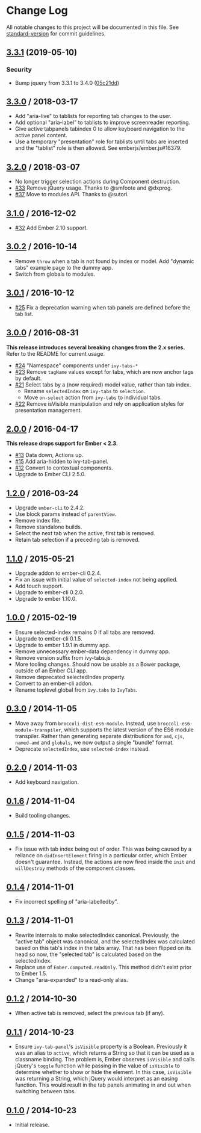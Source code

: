 # Change Log

All notable changes to this project will be documented in this file. See [standard-version](https://github.com/conventional-changelog/standard-version) for commit guidelines.

## [3.3.1](https://github.com/IvyApp/ivy-tabs/compare/v3.3.0...v3.3.1) (2019-05-10)

### Security

* Bump jquery from 3.3.1 to 3.4.0 ([05c21dd](https://github.com/IvyApp/ivy-tabs/commit/05c21dd))

## [3.3.0][] / 2018-03-17

* Add "aria-live" to tablists for reporting tab changes to the user.
* Add optional "aria-label" to tablists to improve screenreader reporting.
* Give active tabpanels tabindex 0 to allow keyboard navigation to the active panel content.
* Use a temporary "presentation" role for tablists until tabs are inserted and the "tablist" role is then allowed. See emberjs/ember.js#16379.

## [3.2.0][] / 2018-03-07

* No longer trigger selection actions during Component destruction.
* [#33](https://github.com/IvyApp/ivy-tabs/pull/33) Remove jQuery usage. Thanks to @smfoote and @dxprog.
* [#37](https://github.com/IvyApp/ivy-tabs/pull/37) Move to modules API. Thanks to @sutori.

## [3.1.0][] / 2016-12-02

* [#32](https://github.com/IvyApp/ivy-tabs/pull/32) Add Ember 2.10 support.

## [3.0.2][] / 2016-10-14

* Remove `throw` when a tab is not found by index or model. Add "dynamic tabs" example page to the dummy app.
* Switch from globals to modules.

## [3.0.1][] / 2016-10-12

* [#25](https://github.com/IvyApp/ivy-tabs/issues/25) Fix a deprecation warning when tab panels are defined before the tab list.

## [3.0.0][] / 2016-08-31

**This release introduces several breaking changes from the 2.x series.** Refer
to the README for current usage.

* [#24](https://github.com/IvyApp/ivy-tabs/pull/24) "Namespace" components under `ivy-tabs-*`
* [#23](https://github.com/IvyApp/ivy-tabs/pull/23) Remove `tagName` values except for tabs, which are now anchor tags by default.
* [#21](https://github.com/IvyApp/ivy-tabs/pull/21) Select tabs by a (now required) model value, rather than tab index.
    * Rename `selectedIndex` on `ivy-tabs` to `selection`.
    * Move `on-select` action from `ivy-tabs` to individual tabs.
* [#22](https://github.com/IvyApp/ivy-tabs/pull/22) Remove isVisible manipulation and rely on application styles for presentation management.

## [2.0.0][] / 2016-04-17

**This release drops support for Ember < 2.3.**

* [#13](https://github.com/IvyApp/ivy-tabs/pull/13) Data down, Actions up.
* [#15](https://github.com/IvyApp/ivy-tabs/pull/15) Add aria-hidden to ivy-tab-panel.
* [#12](https://github.com/IvyApp/ivy-tabs/pull/12) Convert to contextual components.
* Upgrade to Ember CLI 2.5.0.

## [1.2.0][] / 2016-03-24

* Upgrade `ember-cli` to 2.4.2.
* Use block params instead of `parentView`.
* Remove index file.
* Remove standalone builds.
* Select the next tab when the active, first tab is removed.
* Retain tab selection if a preceding tab is removed.

## [1.1.0][] / 2015-05-21

* Upgrade addon to ember-cli 0.2.4.
* Fix an issue with initial value of `selected-index` not being applied.
* Add touch support.
* Upgrade to ember-cli 0.2.0.
* Upgrade to ember 1.10.0.

## [1.0.0][] / 2015-02-19

* Ensure selected-index remains 0 if all tabs are removed.
* Upgrade to ember-cli 0.1.5.
* Upgrade to ember 1.9.1 in dummy app.
* Remove unnecessary ember-data dependency in dummy app.
* Remove version suffix from ivy-tabs.js.
* More tooling changes. Should now be usable as a Bower package, outside of an
  Ember CLI app.
* Remove deprecated selectedIndex property.
* Convert to an ember-cli addon.
* Rename toplevel global from `ivy.tabs` to `IvyTabs`.

## [0.3.0][] / 2014-11-05

* Move away from `broccoli-dist-es6-module`. Instead, use
  `broccoli-es6-module-transpiler`, which supports the latest version of the
  ES6 module transpiler. Rather than generating separate distributions for
  `amd`, `cjs`, `named-amd` and `globals`, we now output a single "bundle"
  format.
* Deprecate `selectedIndex`, use `selected-index` instead.

## [0.2.0][] / 2014-11-03

* Add keyboard navigation.

## [0.1.6][] / 2014-11-04

* Build tooling changes.

## [0.1.5][] / 2014-11-03

* Fix issue with tab index being out of order. This was being caused by
  a reliance on `didInsertElement` firing in a particular order, which Ember
  doesn't guarantee. Instead, the actions are now fired inside the `init` and
  `willDestroy` methods of the component classes.

## [0.1.4][] / 2014-11-01

* Fix incorrect spelling of "aria-labelledby".

## [0.1.3][] / 2014-11-01

* Rewrite internals to make selectedIndex canonical. Previously, the "active
  tab" object was canonical, and the selectedIndex was calculated based on this
  tab's index in the tabs array. That has been flipped on its head so now, the
  "selected tab" is calculated based on the selectedIndex.
* Replace use of `Ember.computed.readOnly`. This method didn't exist prior to
  Ember 1.5.
* Change "aria-expanded" to a read-only alias.

## [0.1.2][] / 2014-10-30

* When active tab is removed, select the previous tab (if any).

## [0.1.1][] / 2014-10-23

* Ensure `ivy-tab-panel`'s `isVisible` property is a Boolean. Previously it was
  an alias to `active`, which returns a String so that it can be used as
  a classname binding. The problem is, Ember observes `isVisible` and calls
  jQuery's `toggle` function while passing in the value of `isVisible` to
  determine whether to show or hide the element.  In this case, `isVisible` was
  returning a String, which jQuery would interpret as an easing function. This
  would result in the tab panels animating in and out when switching between
  tabs.

## [0.1.0][] / 2014-10-23

* Initial release.

[0.1.0]: https://github.com/IvyApp/ivy-tabs/tree/v0.1.0
[0.1.1]: https://github.com/IvyApp/ivy-tabs/compare/v0.1.0...v0.1.1
[0.1.2]: https://github.com/IvyApp/ivy-tabs/compare/v0.1.1...v0.1.2
[0.1.3]: https://github.com/IvyApp/ivy-tabs/compare/v0.1.2...v0.1.3
[0.1.4]: https://github.com/IvyApp/ivy-tabs/compare/v0.1.3...v0.1.4
[0.1.5]: https://github.com/IvyApp/ivy-tabs/compare/v0.1.4...v0.1.5
[0.1.6]: https://github.com/IvyApp/ivy-tabs/compare/v0.1.5...v0.1.6
[0.2.0]: https://github.com/IvyApp/ivy-tabs/compare/v0.1.6...v0.2.0
[0.3.0]: https://github.com/IvyApp/ivy-tabs/compare/v0.2.0...v0.3.0
[1.0.0]: https://github.com/IvyApp/ivy-tabs/compare/v0.3.0...v1.0.0
[1.1.0]: https://github.com/IvyApp/ivy-tabs/compare/v1.0.0...v1.1.0
[1.2.0]: https://github.com/IvyApp/ivy-tabs/compare/v1.1.0...v1.2.0
[2.0.0]: https://github.com/IvyApp/ivy-tabs/compare/v1.2.0...v2.0.0
[3.0.0]: https://github.com/IvyApp/ivy-tabs/compare/v2.0.0...v3.0.0
[3.0.1]: https://github.com/IvyApp/ivy-tabs/compare/v3.0.0...v3.0.1
[3.0.2]: https://github.com/IvyApp/ivy-tabs/compare/v3.0.1...v3.0.2
[3.1.0]: https://github.com/IvyApp/ivy-tabs/compare/v3.0.2...v3.1.0
[3.2.0]: https://github.com/IvyApp/ivy-tabs/compare/v3.1.0...v3.2.0
[3.3.0]: https://github.com/IvyApp/ivy-tabs/compare/v3.2.0...v3.3.0
[HEAD]: https://github.com/IvyApp/ivy-tabs/compare/v3.3.0...master
